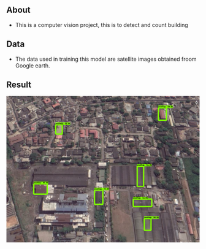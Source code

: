 ## About 

* This is a computer vision project, this is to detect and count building 

## Data 

* The data used in training this model are satellite images obtained froom Google earth. 
 
## Result

<img src="rooftop.png" alt="Alt text" title="Optional title">

